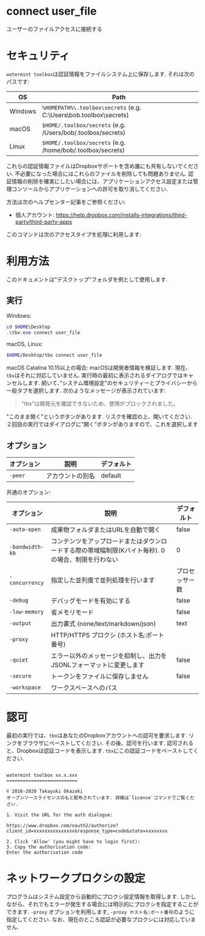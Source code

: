 # connect user_file 

ユーザーのファイルアクセスに接続する 

# セキュリティ

`watermint toolbox`は認証情報をファイルシステム上に保存します. それは次のパスです:

| OS       | Path                                                               |
| -------- | ------------------------------------------------------------------ |
| Windows  | `%HOMEPATH%\.toolbox\secrets` (e.g. C:\Users\bob\.toolbox\secrets) |
| macOS    | `$HOME/.toolbox/secrets` (e.g. /Users/bob/.toolbox/secrets)        |
| Linux    | `$HOME/.toolbox/secrets` (e.g. /home/bob/.toolbox/secrets)         |

これらの認証情報ファイルはDropboxサポートを含め誰にも共有しないでください.
不必要になった場合にはこれらのファイルを削除しても問題ありません. 認証情報の削除を確実にしたい場合には、アプリケーションアクセス設定または管理コンソールからアプリケーションへの許可を取り消してください.

方法は次のヘルプセンター記事をご参照ください:
* 個人アカウント: https://help.dropbox.com/installs-integrations/third-party/third-party-apps

このコマンドは次のアクセスタイプを処理に利用します:

# 利用方法

このドキュメントは"デスクトップ"フォルダを例として使用します.

## 実行

Windows:

```powershell
cd $HOME\Desktop
.\tbx.exe connect user_file 
```

macOS, Linux:

```bash
$HOME/Desktop/tbx connect user_file 
```

macOS Catalina 10.15以上の場合: macOSは開発者情報を検証します. 現在、`tbx`はそれに対応していません. 実行時の最初に表示されるダイアログではキャンセルします. 続いて、”システム環境設定"のセキュリティーとプライバシーから一般タブを選択します.
次のようなメッセージが表示されています:
> "tbx"は開発元を確認できないため、使用がブロックされました。

"このまま開く"というボタンがあります. リスクを確認の上、開いてください. ２回目の実行ではダイアログに"開く”ボタンがありますので、これを選択します

## オプション

| オプション | 説明             | デフォルト |
|------------|------------------|------------|
| `-peer`    | アカウントの別名 | default    |

共通のオプション:

| オプション      | 説明                                                                                               | デフォルト     |
|-----------------|----------------------------------------------------------------------------------------------------|----------------|
| `-auto-open`    | 成果物フォルダまたはURLを自動で開く                                                                | false          |
| `-bandwidth-kb` | コンテンツをアップロードまたはダウンロードする際の帯域幅制限(Kバイト毎秒). 0の場合、制限を行わない | 0              |
| `-concurrency`  | 指定した並列度で並列処理を行います                                                                 | プロセッサー数 |
| `-debug`        | デバッグモードを有効にする                                                                         | false          |
| `-low-memory`   | 省メモリモード                                                                                     | false          |
| `-output`       | 出力書式 (none/text/markdown/json)                                                                 | text           |
| `-proxy`        | HTTP/HTTPS プロクシ (ホスト名:ポート番号)                                                          |                |
| `-quiet`        | エラー以外のメッセージを抑制し、出力をJSONLフォーマットに変更します                                | false          |
| `-secure`       | トークンをファイルに保存しません                                                                   | false          |
| `-workspace`    | ワークスペースへのパス                                                                             |                |

# 認可

最初の実行では、`tbx`はあなたのDropboxアカウントへの認可を要求します. リンクをブラウザにペーストしてください. その後、認可を行います. 認可されると、Dropboxは認証コードを表示します. `tbx`にこの認証コードをペーストしてください.

```

watermint toolbox xx.x.xxx
==========================

© 2016-2020 Takayuki Okazaki
オープンソースライセンスのもと配布されています. 詳細は`license`コマンドでご覧ください.

1. Visit the URL for the auth dialogue:

https://www.dropbox.com/oauth2/authorize?client_id=xxxxxxxxxxxxxxx&response_type=code&state=xxxxxxxx

2. Click 'Allow' (you might have to login first):
3. Copy the authorisation code:
Enter the authorisation code

```

# ネットワークプロクシの設定

プログラムはシステム設定から自動的にプロクシ設定情報を取得します. しかしながら、それでもエラーが発生する場合には明示的にプロクシを指定することができます. `-proxy` オプションを利用します, `-proxy ホスト名:ポート番号`のように指定してください. なお、現在のところ認証が必要なプロクシには対応していません.

